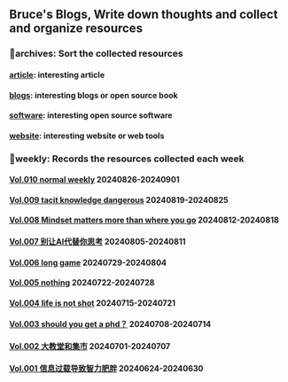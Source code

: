 ## Bruce's Blogs, Write down thoughts and collect and organize resources

### 📌archives: Sort the collected resources

#### [article](/archives/article.md): interesting article

#### [blogs](/archives/blogs.md): interesting blogs or open source book

#### [software](/archives/software.md): interesting open source software

#### [website](/archives/website.md): interesting website or web tools



### 📰weekly: Records the resources collected each week

#### [Vol.010 normal weekly](/weekly/Vol.010.md) 20240826-20240901

#### [Vol.009 tacit knowledge dangerous](/weekly/vol.009.md) 20240819-20240825

#### [Vol.008 Mindset matters more than where you go](/weekly/Vol.008.md) 20240812-20240818

#### [Vol.007 别让AI代替你思考](/weekly/Vol.007.md) 20240805-20240811

#### [Vol.006 long game](/weekly/Vol.006.md) 20240729-20240804

#### [Vol.005 nothing](/weekly/Vol.005.md) 20240722-20240728

#### [Vol.004 life is not shot](/weekly/Vol.004.md) 20240715-20240721

#### [Vol.003 should you get a phd？](/weekly/Vol.003.md)  20240708-20240714

#### [Vol.002 大教堂和集市](/weekly/Vol.002.md) 20240701-20240707

#### [Vol.001 信息过载导致智力肥胖](/weekly/Vol.001.md) 20240624-20240630